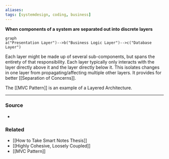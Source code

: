```yaml
---
aliases: 
tags: [systemdesign, coding, business]
---
```

**When components of a system are separated out into discrete layers**

```mermaid
graph 
a("Presentation Layer")-->b("Business Logic Layer")-->c("Database Layer")
```

Each layer might be made up of several sub-components, but spans the entirety of that responsibility. Each layer typically only interacts with the layer directly above it and the layer directly below it. This isolates changes in one layer from propagating/affecting multiple other layers. It provides for better [[Separation of Concerns]].

The [[MVC Pattern]] is an example of a Layered Architecture.

---
### Source
- 

### Related
- [[How to Take Smart Notes Thesis]]
- [[Highly Cohesive, Loosely Coupled]]
- [[MVC Pattern]]
 